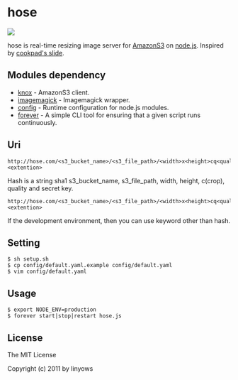 # hose

<img src="http://dl.dropbox.com/u/71722/hose.png" />

hose is real-time resizing image server for [AmazonS3](http://aws.amazon.com/s3/) on [node.js](http://nodejs.org).
Inspired by [cookpad's slide](http://www.slideshare.net/mirakui/ss-8150494).

## Modules dependency

 - [knox](https://github.com/LearnBoost/knox) - AmazonS3 client.
 - [imagemagick](https://github.com/rsms/node-imagemagick) - Imagemagick wrapper.
 - [config](https://github.com/lorenwest/node-config) - Runtime configuration for node.js modules.
 - [forever](https://github.com/indexzero/forever) - A simple CLI tool for ensuring that a given script runs continuously.

## Uri

    http://hose.com/<s3_bucket_name>/<s3_file_path>/<width>x<height>cq<quality>/<hash>.<extention>

Hash is a string sha1 s3_bucket_name, s3_file_path, width, height, c(crop), quality and secret key.

    http://hose.com/<s3_bucket_name>/<s3_file_path>/<width>x<height>cq<quality>/<key>.<extention>

If the development environment, then you can use keyword other than hash.

## Setting

    $ sh setup.sh
    $ cp config/default.yaml.example config/default.yaml
    $ vim config/default.yaml

## Usage

    $ export NODE_ENV=production
    $ forever start|stop|restart hose.js

## License

The MIT License

Copyright (c) 2011 by linyows
